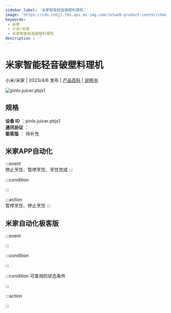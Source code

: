 ```yaml
---
sidebar_label: '米家智能轻音破壁料理机'
image: 'https://cdn.cnbj1.fds.api.mi-img.com/iotweb-product-center/c6a6eb0afae29915d07fd61ec3e0a9c3_1675134754622.png?GalaxyAccessKeyId=AKVGLQWBOVIRQ3XLEW&Expires=9223372036854775807&Signature=f4a70q9bKTbsLOxd4LJIrvPbAn4='
keywords: 
 - 米家
 - 小米/米家
 - 米家智能轻音破壁料理机
description : ''
---
```

# 米家智能轻音破壁料理机

小米/米家 | 2023/4/6 发布 | [产品百科](https://home.mi.com/webapp/content/baike/product/index.html?model=pinlo.juicer.pbjs1/) | [说明书](https://home.mi.com/views/introduction.html?model=pinlo.juicer.pbjs1&region=cn)

![pinlo.juicer.pbjs1](https://cdn.cnbj1.fds.api.mi-img.com/iotweb-product-center/c6a6eb0afae29915d07fd61ec3e0a9c3_1675134754622.png?GalaxyAccessKeyId=AKVGLQWBOVIRQ3XLEW&Expires=9223372036854775807&Signature=f4a70q9bKTbsLOxd4LJIrvPbAn4=)

## 规格  
> 
**设备 ID** ：pinlo.juicer.pbjs1  
**通讯协议** ：  
**极客版**  ： 待补充 


## 米家APP自动化  

:::event  
停止烹饪、暂停烹饪、烹饪完成
:::

:::condition  

:::

:::action   
暂停烹饪、停止烹饪
:::

## 米家自动化极客版  

:::event  

:::

:::condition  

:::

:::condition 可查询的状态条件  

:::

:::action  

:::

        
